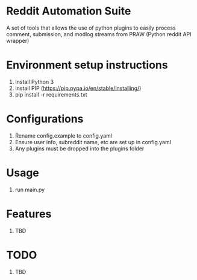 # Reddit Automation Suite
A set of tools that allows the use of python plugins to easily process comment, submission, and modlog streams from PRAW (Python reddit API wrapper)

# Environment setup instructions
1. Install Python 3
2. Install PIP (https://pip.pypa.io/en/stable/installing/)
3. pip install -r requirements.txt

# Configurations
1. Rename config.example to config.yaml
2. Ensure user info, subreddit name, etc are set up in config.yaml
3. Any plugins must be dropped into the plugins folder

# Usage
1. run main.py

# Features
1. TBD

# TODO
1. TBD
